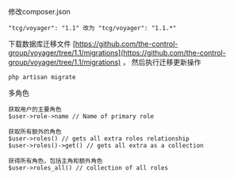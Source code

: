 修改composer.json

```
"tcg/voyager": "1.1" 改为 "tcg/voyager": "1.1.*"
```

下载数据库迁移文件 [https://github.com/the-control-group/voyager/tree/1.1/migrations](https://github.com/the-control-group/voyager/tree/1.1/migrations) ， 然后执行迁移更新操作

```
php artisan migrate
```

多角色

```
获取用户的主要角色
$user->role->name // Name of primary role

获取所有额外的角色
$user->roles() // gets all extra roles relationship
$user->roles()->get() // gets all extra as a collection

获得所有角色，包括主角和额外角色
$user->roles_all() // collection of all roles
```




